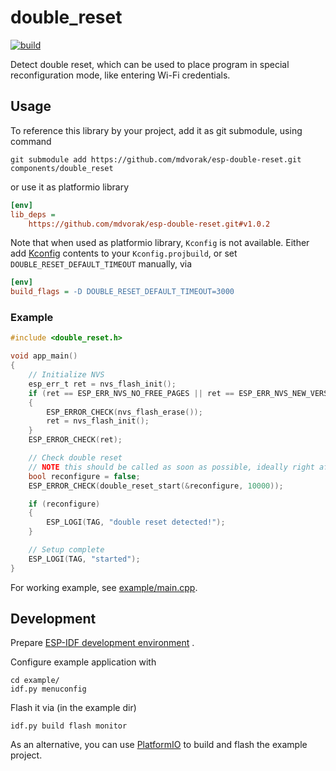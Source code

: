 # double_reset

[![build](https://github.com/mdvorak/esp-double-reset/actions/workflows/build.yml/badge.svg)](https://github.com/mdvorak/esp-double-reset/actions/workflows/build.yml)

Detect double reset, which can be used to place program in special reconfiguration mode, like entering Wi-Fi credentials.

## Usage

To reference this library by your project, add it as git submodule, using command

```shell
git submodule add https://github.com/mdvorak/esp-double-reset.git components/double_reset
```

or use it as platformio library

```ini
[env]
lib_deps =
    https://github.com/mdvorak/esp-double-reset.git#v1.0.2
```

Note that when used as platformio library, `Kconfig` is not available. Either add [Kconfig](./Kconfig) contents to 
your `Kconfig.projbuild`, or set `DOUBLE_RESET_DEFAULT_TIMEOUT` manually, via

```ini
[env]
build_flags = -D DOUBLE_RESET_DEFAULT_TIMEOUT=3000
```

### Example

```c
#include <double_reset.h>

void app_main() 
{
	// Initialize NVS
	esp_err_t ret = nvs_flash_init();
	if (ret == ESP_ERR_NVS_NO_FREE_PAGES || ret == ESP_ERR_NVS_NEW_VERSION_FOUND)
	{
		ESP_ERROR_CHECK(nvs_flash_erase());
		ret = nvs_flash_init();
	}
	ESP_ERROR_CHECK(ret);

	// Check double reset
	// NOTE this should be called as soon as possible, ideally right after nvs init
	bool reconfigure = false;
	ESP_ERROR_CHECK(double_reset_start(&reconfigure, 10000));

	if (reconfigure)
	{
		ESP_LOGI(TAG, "double reset detected!");
	}

	// Setup complete
	ESP_LOGI(TAG, "started");
}
```

For working example, see [example/main.cpp](example/main.cpp).

## Development

Prepare [ESP-IDF development environment](https://docs.espressif.com/projects/esp-idf/en/latest/esp32/get-started/index.html#get-started-get-prerequisites)
.

Configure example application with

```
cd example/
idf.py menuconfig
```

Flash it via (in the example dir)

```
idf.py build flash monitor
```

As an alternative, you can use [PlatformIO](https://docs.platformio.org/en/latest/core/installation.html) to build and
flash the example project.
